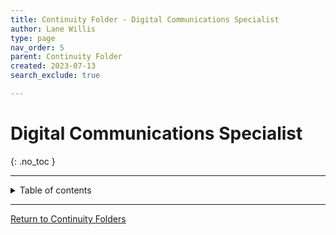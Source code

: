 ```yaml
---
title: Continuity Folder - Digital Communications Specialist
author: Lane Willis
type: page
nav_order: 5
parent: Continuity Folder
created: 2023-07-13
search_exclude: true

---
```


# Digital Communications Specialist
{: .no_toc }

---

<details closed markdown="block">
  <summary>
    Table of contents
  </summary>
  {: .text-delta }
1. TOC
{:toc}
</details>

---

[Return to Continuity Folders](/cgcs-staff-information/continuity/continuity.html)